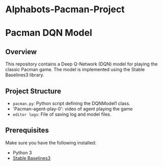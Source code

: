 # Alphabots-Pacman-Project
# Pacman DQN Model

## Overview

This repository contains a Deep Q-Network (DQN) model for playing the classic Pacman game. The model is implemented using the Stable Baselines3 library.

## Project Structure

- `pacman.py`: Python script defining the DQNModel1 class.
- 'Pacman-agent-play-0': video of agent playing the game
- `editor logs`: File of saving log and model files.
  

## Prerequisites

Make sure you have the following installed:

- Python 3
- [Stable Baselines3](https://github.com/DLR-RM/stable-baselines3)

